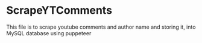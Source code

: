 # ScrapeYTComments
This file is to scrape youtube comments and author name and storing it, into MySQL database using puppeteer
